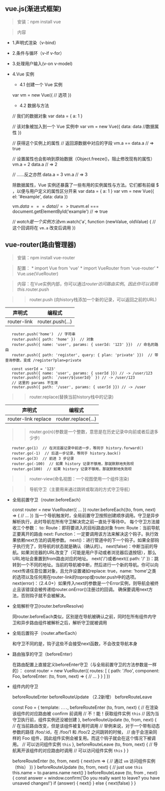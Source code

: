 ## vue.js(渐进式框架)

> 安装：npm install vue

> 内容

- 1.声明式渲染（v-bind）
- 2.条件与循环（v-if  v-for）
- 3.处理用户输入(v-on  v-model)
- 4.Vue 实例
   - 4.1 创建一个 Vue 实例
    
    
    var vm = new Vue({
      // 选项
    })
    
   - 4.2 数据与方法
   
   
    // 我们的数据对象
    var data = { a: 1 }
    
    // 该对象被加入到一个 Vue 实例中
    var vm = new Vue({
      data: data //数据属性
    })
    
    // 获得这个实例上的属性
    // 返回源数据中对应的字段
    vm.a == data.a // => true
    
    // 设置属性也会影响到原始数据（Object.freeze()，阻止修改现有的属性）
    vm.a = 2
    data.a // => 2
    
    // ……反之亦然
    data.a = 3
    vm.a // => 3
    
    除数据属性，Vue 实例还暴露了一些有用的实例属性与方法。它们都有前缀 $ ，以便与用户定义的属性区分开来
    var data = { a: 1 }
    var vm = new Vue({
      el: '#example',
      data: data
    })
    
    vm.$data === data // => true
    vm.$el === document.getElementById('example') // => true
    
    // $watch 是一个实例方法
    vm.$watch('a', function (newValue, oldValue) {
      // 这个回调将在 `vm.a` 改变后调用
    })


## vue-router(路由管理器)

> 安装：npm install vue-router

> 配置：
       * import Vue from 'vue'
       * import VueRouter from 'vue-router'
       * Vue.use(VueRouter)
 
> 内容：在Vue实例内部，你可以通过$router访问路由实例。因此你可以调用this.$router.push

>> router.push (向history栈添加一个新的记录，可以返回之前的URL)
      
| 声明式 | 编程式 |
| ------ | ------ |
| router-link | router.push(...) |

       router.push('home')  // 字符串
       router.push({ path: 'home' })  // 对象
       router.push({ name: 'user', params: { userId: '123' }})  // 命名的路由
       router.push({ path: 'register', query: { plan: 'private' }})  // 带查询参数，变成 /register?plan=private
       
       const userId = '123'
       router.push({ name: 'user', params: { userId }}) // -> /user/123
       router.push({ path: `/user/${userId}` }) // -> /user/123
       // 这里的 params 不生效
       router.push({ path: '/user', params: { userId }}) // -> /user

>> router.replace(替换当前history栈中的记录)

| 声明式 | 编程式 |
| ------ | ------ |
| router-link replace | router.replace(...) |

>> router.go(n)(参数是一个整数，意思是在历史记录中向前或者后退多少步)

       router.go(1)  // 在浏览器记录中前进一步，等同于 history.forward()
       router.go(-1)  // 后退一步记录，等同于 history.back()
       router.go(3)  // 前进 3 步记录
       router.go(-100)  // 如果 history 记录不够用，那就默默地失败呗
       router.go(100)  // 如果 history 记录不够用，那就默默地失败呗
       
>> router-view(命名视图：一个视图使用一个组件渲染)

>> 导航守卫（主要用来通过跳转或取消的方式守卫导航）

   * 全局前置守卫（router.beforeEach）
   
   
       const router = new VueRouter({ ... })
       router.beforeEach((to, from, next) => {
             // ...
       })
       当一个导航触发时，全局前置守卫按照创建顺序调用。守卫是异步解析执行，此时导航在所有守卫解决完之前一直处于等待中。
       每个守卫方法接收三个参数：
       to: Route：即将要进入的目标路由对象
       from: Route：当前导航正要离开的路由
       next: Function：一定要调用该方法来解决这个钩子。执行效果依赖next方法的调用参数。
           next()：进行管道中的下一个钩子。如果全部钩子执行完了，则导航的状态就是确认（确认的）。
           next(false)：中断当前的导航。如果浏览器的URL改变了（可能是用户手动或者浏览器后退按钮），那么URL地址会重置到from路由对应的地址。
           next('/')或者next({ path: '/' })：跳转到一个不同的地址。当前的导航被中断，然后进行一个新的导航。你可以向next传递任意位置对象，且允许设置诸如replace: true，name: 'home'之类的选项以及任何用在router-link的toprop或router.push中的选项。
           next(error)：（2.4.0+）如果传入next的参数是一个Error实例，则导航会被终止且该错误会被传递给router.onError()注册过的回调。
       确保要调用next方法，否则钩子就不会被解决。

   * 全局解析守卫(router.beforeResolve)
      
      
       同router.beforeEach类似，区别是在导航被确认之前，同时在所有组件内守卫和异步路由组件被解析之后，解析守卫就被调用
    
   * 全局后置钩子（router.afterEach） 
   
   
       和守卫不同的是，钩子这些不会接受next函数，不会改变导航本身
       
   * 路由独享的守卫（beforeEnter）
    
    
       在路由配置上直接定义beforeEnter守卫（与全局前置守卫的方法参数是一样的）：
       const router = new VueRouter({
         routes: [
           {
             path: '/foo',
             component: Foo,
             beforeEnter: (to, from, next) => {
               // ...
             }
           }
         ]
       })
       
   * 组件内的守卫
   
       
       beforeRouteEnter
       beforeRouteUpdate （2.2新增）
       beforeRouteLeave
       
       const Foo = {
         template: `...`,
         beforeRouteEnter (to, from, next) {
           // 在渲染该组件的对应路由被 confirm 前调用
           // 不！能！获取组件实例 `this`
           // 因为当守卫执行前，组件实例还没被创建
         },
         beforeRouteUpdate (to, from, next) {
           // 在当前路由改变，但是该组件被复用时调用
           // 举例来说，对于一个带有动态参数的路径 /foo/:id，在 /foo/1 和 /foo/2 之间跳转的时候，
           // 由于会渲染同样的 Foo 组件，因此组件实例会被复用。而这个钩子就会在这个情况下被调用。
           // 可以访问组件实例 `this`
         },
         beforeRouteLeave (to, from, next) {
           // 导航离开该组件的对应路由时调用
           // 可以访问组件实例 `this`
         }
       }
       
       beforeRouteEnter (to, from, next) {
         next(vm => {
           // 通过 `vm` 访问组件实例（this）
         })
       }
       beforeRouteUpdate (to, from, next) {
         // just use `this`
         this.name = to.params.name
         next()
       }
       beforeRouteLeave (to, from , next) {
         const answer = window.confirm('Do you really want to leave? you have unsaved changes!')
         if (answer) {
           next()
         } else {
           next(false)
         }
       }
       
       